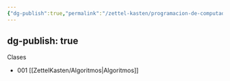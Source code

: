 ```yaml
---
{"dg-publish":true,"permalink":"/zettel-kasten/programacion-de-computadores/","tags":["gardenEntry"]}
---
```



dg-publish: true
---

Clases
- 001 [[ZettelKasten/Algoritmos\|Algoritmos]]